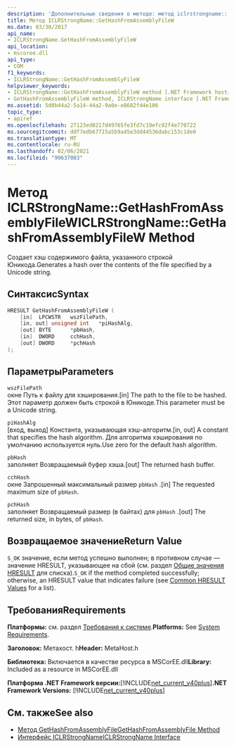 ```yaml
---
description: 'Дополнительные сведения о методе: метод iclrstrongname:: GetHashFromAssemblyFileW'
title: Метод ICLRStrongName::GetHashFromAssemblyFileW
ms.date: 03/30/2017
api_name:
- ICLRStrongName.GetHashFromAssemblyFileW
api_location:
- mscoree.dll
api_type:
- COM
f1_keywords:
- ICLRStrongName::GetHashFromAssemblyFileW
helpviewer_keywords:
- ICLRStrongName::GetHashFromAssemblyFileW method [.NET Framework hosting]
- GetHashFromAssemblyFileW method, ICLRStrongName interface [.NET Framework hosting]
ms.assetid: 5d0b44a2-5a14-44a2-9a0e-e8682fd4e106
topic_type:
- apiref
ms.openlocfilehash: 27123ed8217d49765fe3fd7c19efc92f4e770722
ms.sourcegitcommit: ddf7edb67715a5b9a45e3dd44536dabc153c1de0
ms.translationtype: MT
ms.contentlocale: ru-RU
ms.lasthandoff: 02/06/2021
ms.locfileid: "99637083"
---
```

# <a name="iclrstrongnamegethashfromassemblyfilew-method"></a><span data-ttu-id="269ff-103">Метод ICLRStrongName::GetHashFromAssemblyFileW</span><span class="sxs-lookup"><span data-stu-id="269ff-103">ICLRStrongName::GetHashFromAssemblyFileW Method</span></span>

<span data-ttu-id="269ff-104">Создает хэш содержимого файла, указанного строкой Юникода.</span><span class="sxs-lookup"><span data-stu-id="269ff-104">Generates a hash over the contents of the file specified by a Unicode string.</span></span>  
  
## <a name="syntax"></a><span data-ttu-id="269ff-105">Синтаксис</span><span class="sxs-lookup"><span data-stu-id="269ff-105">Syntax</span></span>  
  
```cpp  
HRESULT GetHashFromAssemblyFileW (  
    [in]  LPCWSTR   wszFilePath,  
    [in, out] unsigned int   *piHashAlg,  
    [out] BYTE      *pbHash,  
    [in]  DWORD     cchHash,  
    [out] DWORD     *pchHash  
);  
```  
  
## <a name="parameters"></a><span data-ttu-id="269ff-106">Параметры</span><span class="sxs-lookup"><span data-stu-id="269ff-106">Parameters</span></span>  

 `wszFilePath`  
 <span data-ttu-id="269ff-107">окне Путь к файлу для хэширования.</span><span class="sxs-lookup"><span data-stu-id="269ff-107">[in] The path to the file to be hashed.</span></span> <span data-ttu-id="269ff-108">Этот параметр должен быть строкой в Юникоде.</span><span class="sxs-lookup"><span data-stu-id="269ff-108">This parameter must be a Unicode string.</span></span>  
  
 `piHashAlg`  
 <span data-ttu-id="269ff-109">[вход, выход] Константа, указывающая хэш-алгоритм.</span><span class="sxs-lookup"><span data-stu-id="269ff-109">[in, out] A constant that specifies the hash algorithm.</span></span> <span data-ttu-id="269ff-110">Для алгоритма хэширования по умолчанию используется нуль.</span><span class="sxs-lookup"><span data-stu-id="269ff-110">Use zero for the default hash algorithm.</span></span>  
  
 `pbHash`  
 <span data-ttu-id="269ff-111">заполняет Возвращаемый буфер хэша.</span><span class="sxs-lookup"><span data-stu-id="269ff-111">[out] The returned hash buffer.</span></span>  
  
 `cchHash`  
 <span data-ttu-id="269ff-112">окне Запрошенный максимальный размер `pbHash` .</span><span class="sxs-lookup"><span data-stu-id="269ff-112">[in] The requested maximum size of `pbHash`.</span></span>  
  
 `pchHash`  
 <span data-ttu-id="269ff-113">заполняет Возвращаемый размер (в байтах) для `pbHash` .</span><span class="sxs-lookup"><span data-stu-id="269ff-113">[out] The returned size, in bytes, of `pbHash`.</span></span>  
  
## <a name="return-value"></a><span data-ttu-id="269ff-114">Возвращаемое значение</span><span class="sxs-lookup"><span data-stu-id="269ff-114">Return Value</span></span>  

 <span data-ttu-id="269ff-115">`S_OK` значение, если метод успешно выполнен; в противном случае — значение HRESULT, указывающее на сбой (см. раздел [Общие значения HRESULT](/windows/win32/seccrypto/common-hresult-values) для списка).</span><span class="sxs-lookup"><span data-stu-id="269ff-115">`S_OK` if the method completed successfully; otherwise, an HRESULT value that indicates failure (see [Common HRESULT Values](/windows/win32/seccrypto/common-hresult-values) for a list).</span></span>  
  
## <a name="requirements"></a><span data-ttu-id="269ff-116">Требования</span><span class="sxs-lookup"><span data-stu-id="269ff-116">Requirements</span></span>  

 <span data-ttu-id="269ff-117">**Платформы:** см. раздел [Требования к системе](../../get-started/system-requirements.md).</span><span class="sxs-lookup"><span data-stu-id="269ff-117">**Platforms:** See [System Requirements](../../get-started/system-requirements.md).</span></span>  
  
 <span data-ttu-id="269ff-118">**Заголовок:** Метахост. h</span><span class="sxs-lookup"><span data-stu-id="269ff-118">**Header:** MetaHost.h</span></span>  
  
 <span data-ttu-id="269ff-119">**Библиотека:** Включается в качестве ресурса в MSCorEE.dll</span><span class="sxs-lookup"><span data-stu-id="269ff-119">**Library:** Included as a resource in MSCorEE.dll</span></span>  
  
 <span data-ttu-id="269ff-120">**Платформа .NET Framework версии:**[!INCLUDE[net_current_v40plus](../../../../includes/net-current-v40plus-md.md)]</span><span class="sxs-lookup"><span data-stu-id="269ff-120">**.NET Framework Versions:** [!INCLUDE[net_current_v40plus](../../../../includes/net-current-v40plus-md.md)]</span></span>  
  
## <a name="see-also"></a><span data-ttu-id="269ff-121">См. также</span><span class="sxs-lookup"><span data-stu-id="269ff-121">See also</span></span>

- [<span data-ttu-id="269ff-122">Метод GetHashFromAssemblyFile</span><span class="sxs-lookup"><span data-stu-id="269ff-122">GetHashFromAssemblyFile Method</span></span>](iclrstrongname-gethashfromassemblyfile-method.md)
- [<span data-ttu-id="269ff-123">Интерфейс ICLRStrongName</span><span class="sxs-lookup"><span data-stu-id="269ff-123">ICLRStrongName Interface</span></span>](iclrstrongname-interface.md)

